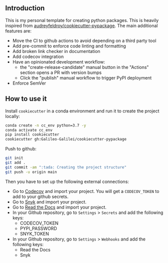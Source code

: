 ## Introduction

This is my personal template for creating python packages. This is heavily inspired from [audreyfeldroy/cookiecutter-pypackage](https://github.com/audreyfeldroy/cookiecutter-pypackage). The main additional features are:
- Move the CI to github actions to avoid depending on a third party tool
- Add pre-commit to enforce code linting and formatting
- Add broken link checker in documentation
- Add codecov integration
-  Have an opinionated development workflow: 
   -  the "create-release-candidate" manual button in the "Actions" section opens a PR with version bumps
   -  Click the "publish" manual workflow to trigger PyPI deployment
- Enforce SemVer

## How to use it

Install ``cookiecutter`` in a conda environment and run it to create the project locally:

```bash
conda create -n cc_env python=3.7 -y
conda activate cc_env
pip install cookiecutter
cookiecutter gh:Galileo-Galilei/cookiecutter-pypackage
```

Push to github:

```bash
git init
git add .
git commit -am ":tada: Creating the project structure"
git push -u origin main
```

Then you have to set up the following external connections: 
- Go to [Codecov](https://app.codecov.io/gh) and import your project. You will get a ``CODECOV_TOKEN`` to add to your github secrets.
- Go to [Snyk](https://app.snyk.io/) and import your project.
- Go to [Read the Docs](https://readthedocs.org/accounts/login/) and import your project.
- In your Github repository, go to ``Settings`` > ``Secrets`` and add the following keys:
  - CODECOV_TOKEN
  - PYPI_PASSWORD
  - SNYK_TOKEN
- In your Github repository, go to ``Settings`` > ``Webhooks`` and add the following keys:
  - Read the Docs
  - Snyk